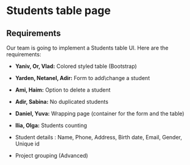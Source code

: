 # Students table page

## Requirements
Our team is going to implement a Students table UI. Here are the requirements:

- **Yaniv, Or, Vlad:** Colored styled table (Bootstrap) 
- **Yarden, Netanel, Adir:** Form to add\change a student 
- **Ami, Haim:** Option to delete a student 
- **Adir, Sabina:** No duplicated students
- **Daniel, Yuva:** Wrapping page (container for the form and the table)
- **Ilia, Olga:** Students counting

- Student details : Name, Phone, Address, Birth date, Email, Gender, Unique id

- Project grouping (Advanced)

